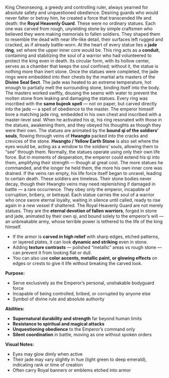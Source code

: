 King Cheonseong, a greedy and controlling ruler, always yearned for absolute safety and unquestioned obedience. Desiring guards who would never falter or betray him, he created a force that transcended life and death: the **Royal Heavenly Guard**.
These were no ordinary statues. Each one was carved from rough, unyielding stone by simple craftsmen who believed they were making memorials to fallen soldiers. They shaped them to resemble the dead with near life-like detail, their surfaces left rugged and cracked, as if already battle-worn.
At the heart of every statue lies a **jade ring**, set where the upper inner core would be. This ring acts as a **conduit**, containing and stabilizing the soul of a warrior who had volunteered to protect the king even in death. Its circular form, with its hollow center, serves as a chamber that keeps the soul confined; without it, the statue is nothing more than inert stone.
Once the statues were completed, the jade rings were embedded into their chests by the martial arts masters of the **Divine Seal Sect**. The jade was heated to an extreme temperature, hot enough to partially melt the surrounding stone, binding itself into the body. The masters worked swiftly, dousing the seams with water to prevent the molten stone from leaking and damaging the statues.
Every ring was inscribed with the **same bujeok spell** — not on paper, but carved directly into the jade — a spell of obedience to the master. The emperor himself bore a matching jade ring, embedded in his own chest and inscribed with a master-level seal. When he activated his qi, his ring resonated with those in the statues, awakening them, and they obeyed his thoughts as though they were their own.
The statues are animated by the **bound qi of the soldiers’ souls**, flowing through veins of **Hwangto** packed into the cracks and crevices of the stone. **Hwangto / Yellow Earth Stone** is also set where the eyes would be, acting as a window to the soldiers’ souls, allowing them to “see” through them. Normally, the statues operate using only their own life force. But in moments of desperation, the emperor could extend his qi into them, amplifying their strength — though at great cost. The more statues he commanded, and the longer he held them, the more his own inner core was drained. If the veins ran empty, his life force itself began to unravel, leading to certain death.
These soldiers are timeless. Their stone bodies never decay, though their Hwangto veins may need replenishing if damaged in battle — a rare occurrence. They obey only the emperor, incapable of corruption, bribery, or betrayal. Each statue carries the soul of a warrior who once swore eternal loyalty, waiting in silence until called, ready to rise again in a new vessel if shattered.
The Royal Heavenly Guard are not merely statues. They are the **eternal devotion of fallen warriors**, forged in stone and jade, animated by their own qi, and bound solely to the emperor’s will — an unbreakable army, whose terrible power is tethered to the life of the king himself.

- If the armor is **carved in high relief** with sharp edges, etched patterns, or layered plates, it can look **dynamic and striking** even in stone.
- Adding **texture contrasts** — polished “metallic” areas vs rough stone — can prevent it from looking flat or dull.
- You can also use **color accents, metallic paint, or glowing effects** on edges or crests to give it life without breaking the carved look.


**Purpose:**
- Serve exclusively as the Emperor’s personal, unshakable bodyguard force
- Incapable of being controlled, bribed, or corrupted by anyone else
- Symbol of divine rule and absolute authority

**Abilities:**
- **Supernatural durability and strength** far beyond human limits
- **Resistance to spiritual and magical attacks**
- **Unquestioning obedience** to the Emperor’s command only
- **Silent coordination** in battle, moving as one without spoken orders

**Visual Notes:**
- Eyes may glow dimly when active
- Their jade may vary slightly in hue (light green to deep emerald), indicating rank or time of creation
- Often carry Royal banners or emblems etched into armor